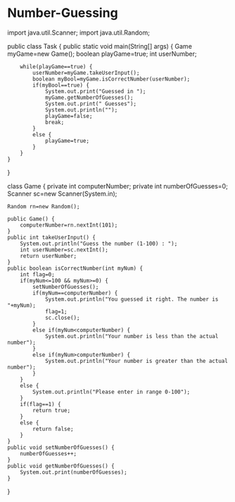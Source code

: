 # Number-Guessing
import java.util.Scanner;
import java.util.Random;

public class Task {
    public static void main(String[] args) {
        Game myGame=new Game();
        boolean playGame=true;
        int userNumber;

        while(playGame==true) {
            userNumber=myGame.takeUserInput();
            boolean myBool=myGame.isCorrectNumber(userNumber);
            if(myBool==true) {
                System.out.print("Guessed in ");
                myGame.getNumberOfGuesses();
                System.out.print(" Guesses");
                System.out.println("");
                playGame=false;
                break;
            }
            else {
                playGame=true;
            }
        }
    }
}

class Game {
    private int computerNumber;
    private int numberOfGuesses=0;
    Scanner sc=new Scanner(System.in);

    Random rn=new Random();
    
    public Game() {
        computerNumber=rn.nextInt(101);
    }
    public int takeUserInput() {
        System.out.println("Guess the number (1-100) : ");
        int userNumber=sc.nextInt();
        return userNumber;
    }
    public boolean isCorrectNumber(int myNum) {
        int flag=0;
        if(myNum<=100 && myNum>=0) {
            setNumberOfGuesses();
            if(myNum==computerNumber) {
                System.out.println("You guessed it right. The number is "+myNum);
                flag=1;
                sc.close();
            }
            else if(myNum<computerNumber) {
                System.out.println("Your number is less than the actual number");
            }
            else if(myNum>computerNumber) {
                System.out.println("Your number is greater than the actual number");
            }
        }
        else {
            System.out.println("Please enter in range 0-100");
        }
        if(flag==1) {
            return true;
        }
        else {
            return false;
        }
    }
    public void setNumberOfGuesses() {
        numberOfGuesses++;
    }
    public void getNumberOfGuesses() {
        System.out.print(numberOfGuesses);
    }
}
